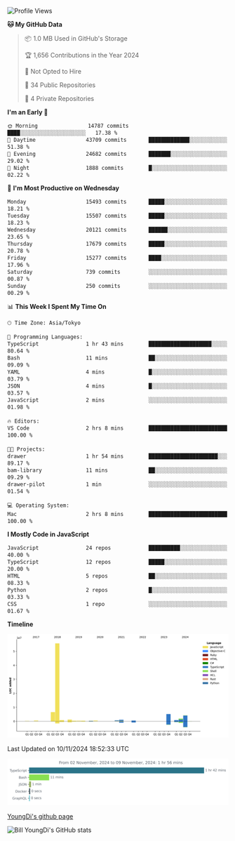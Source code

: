 <!--START_SECTION:waka-->
![Profile Views](http://img.shields.io/badge/Profile%20Views-0-blue)

**🐱 My GitHub Data** 

> 📦 1.0 MB Used in GitHub's Storage 
 > 
> 🏆 1,656 Contributions in the Year 2024
 > 
> 🚫 Not Opted to Hire
 > 
> 📜 34 Public Repositories 
 > 
> 🔑 4 Private Repositories 
 > 
**I'm an Early 🐤** 

```text
🌞 Morning                14787 commits       ████░░░░░░░░░░░░░░░░░░░░░   17.38 % 
🌆 Daytime                43709 commits       █████████████░░░░░░░░░░░░   51.38 % 
🌃 Evening                24682 commits       ███████░░░░░░░░░░░░░░░░░░   29.02 % 
🌙 Night                  1888 commits        █░░░░░░░░░░░░░░░░░░░░░░░░   02.22 % 
```
📅 **I'm Most Productive on Wednesday** 

```text
Monday                   15493 commits       █████░░░░░░░░░░░░░░░░░░░░   18.21 % 
Tuesday                  15507 commits       █████░░░░░░░░░░░░░░░░░░░░   18.23 % 
Wednesday                20121 commits       ██████░░░░░░░░░░░░░░░░░░░   23.65 % 
Thursday                 17679 commits       █████░░░░░░░░░░░░░░░░░░░░   20.78 % 
Friday                   15277 commits       ████░░░░░░░░░░░░░░░░░░░░░   17.96 % 
Saturday                 739 commits         ░░░░░░░░░░░░░░░░░░░░░░░░░   00.87 % 
Sunday                   250 commits         ░░░░░░░░░░░░░░░░░░░░░░░░░   00.29 % 
```


📊 **This Week I Spent My Time On** 

```text
🕑︎ Time Zone: Asia/Tokyo

💬 Programming Languages: 
TypeScript               1 hr 43 mins        ████████████████████░░░░░   80.64 % 
Bash                     11 mins             ██░░░░░░░░░░░░░░░░░░░░░░░   09.09 % 
YAML                     4 mins              █░░░░░░░░░░░░░░░░░░░░░░░░   03.79 % 
JSON                     4 mins              █░░░░░░░░░░░░░░░░░░░░░░░░   03.57 % 
JavaScript               2 mins              ░░░░░░░░░░░░░░░░░░░░░░░░░   01.98 % 

🔥 Editors: 
VS Code                  2 hrs 8 mins        █████████████████████████   100.00 % 

🐱‍💻 Projects: 
drawer                   1 hr 54 mins        ██████████████████████░░░   89.17 % 
bam-library              11 mins             ██░░░░░░░░░░░░░░░░░░░░░░░   09.29 % 
drawer-pilot             1 min               ░░░░░░░░░░░░░░░░░░░░░░░░░   01.54 % 

💻 Operating System: 
Mac                      2 hrs 8 mins        █████████████████████████   100.00 % 
```

**I Mostly Code in JavaScript** 

```text
JavaScript               24 repos            ██████████░░░░░░░░░░░░░░░   40.00 % 
TypeScript               12 repos            █████░░░░░░░░░░░░░░░░░░░░   20.00 % 
HTML                     5 repos             ██░░░░░░░░░░░░░░░░░░░░░░░   08.33 % 
Python                   2 repos             █░░░░░░░░░░░░░░░░░░░░░░░░   03.33 % 
CSS                      1 repo              ░░░░░░░░░░░░░░░░░░░░░░░░░   01.67 % 
```



**Timeline**

![Lines of Code chart](https://raw.githubusercontent.com/Youngdi/Youngdi/master/assets/bar_graph.png)


 Last Updated on 10/11/2024 18:52:33 UTC
<!--END_SECTION:waka-->

![wakatime](./images/stat.svg)

[YoungDi's github page](https://youngdi.github.io)

![Bill YoungDi's GitHub stats](https://github-readme-stats.vercel.app/api?username=youngdi&count_private=true&show_icons=true)
